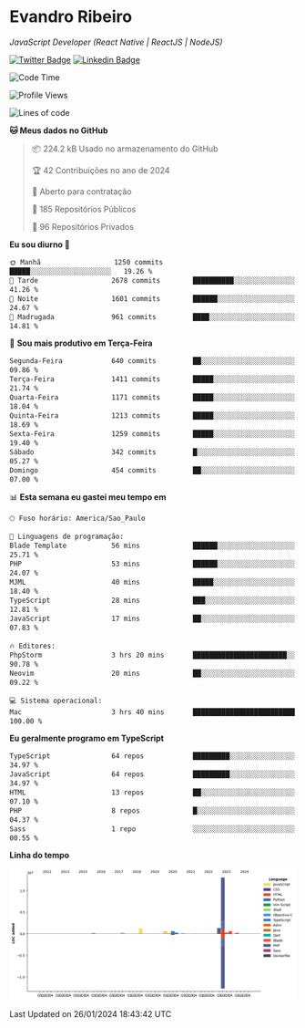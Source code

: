 # Evandro **Ribeiro**

*JavaScript Developer (React Native | ReactJS | NodeJS)*

[![Twitter Badge](https://img.shields.io/badge/-@ribeiroevandro-201B2D?style=flat-square&labelColor=201B2D&logo=twitter&logoColor=white&link=https://twitter.com/ribeiroevandro)](https://twitter.com/ribeiroevandro) 
[![Linkedin Badge](https://img.shields.io/badge/-Evandro%20Ribeiro-201B2D?style=flat-square&logo=Linkedin&logoColor=white&link=https://www.linkedin.com/in/ribeiroevandro)](https://www.linkedin.com/in/ribeiroevandro) 


<!--START_SECTION:waka-->
![Code Time](http://img.shields.io/badge/Code%20Time-3%2C655%20hrs%2047%20mins-blue)

![Profile Views](http://img.shields.io/badge/Visualizac%C3%B5es%20do%20perfil-24-blue)

![Lines of code](https://img.shields.io/badge/Desde%20o%20Hello%20World%20eu%20escrevi-18.6%20million%20linhas%20de%20c%C3%B3digo-blue)

**🐱 Meus dados no GitHub** 

> 📦 224.2 kB Usado no armazenamento do GitHub 
 > 
> 🏆 42 Contribuições no ano de 2024
 > 
> 💼 Aberto para contratação
 > 
> 📜 185 Repositórios Públicos 
 > 
> 🔑 96 Repositórios Privados 
 > 
**Eu sou diurno 🐤** 

```text
🌞 Manhã                  1250 commits        █████░░░░░░░░░░░░░░░░░░░░   19.26 % 
🌆 Tarde                  2678 commits        ██████████░░░░░░░░░░░░░░░   41.26 % 
🌃 Noite                  1601 commits        ██████░░░░░░░░░░░░░░░░░░░   24.67 % 
🌙 Madrugada              961 commits         ████░░░░░░░░░░░░░░░░░░░░░   14.81 % 
```
📅 **Sou mais produtivo em Terça-Feira** 

```text
Segunda-Feira            640 commits         ██░░░░░░░░░░░░░░░░░░░░░░░   09.86 % 
Terça-Feira              1411 commits        █████░░░░░░░░░░░░░░░░░░░░   21.74 % 
Quarta-Feira             1171 commits        █████░░░░░░░░░░░░░░░░░░░░   18.04 % 
Quinta-Feira             1213 commits        █████░░░░░░░░░░░░░░░░░░░░   18.69 % 
Sexta-Feira              1259 commits        █████░░░░░░░░░░░░░░░░░░░░   19.40 % 
Sábado                   342 commits         █░░░░░░░░░░░░░░░░░░░░░░░░   05.27 % 
Domingo                  454 commits         ██░░░░░░░░░░░░░░░░░░░░░░░   07.00 % 
```


📊 **Esta semana eu gastei meu tempo em** 

```text
🕑︎ Fuso horário: America/Sao_Paulo

💬 Linguagens de programação: 
Blade Template           56 mins             ██████░░░░░░░░░░░░░░░░░░░   25.71 % 
PHP                      53 mins             ██████░░░░░░░░░░░░░░░░░░░   24.07 % 
MJML                     40 mins             █████░░░░░░░░░░░░░░░░░░░░   18.40 % 
TypeScript               28 mins             ███░░░░░░░░░░░░░░░░░░░░░░   12.81 % 
JavaScript               17 mins             ██░░░░░░░░░░░░░░░░░░░░░░░   07.83 % 

🔥 Editores: 
PhpStorm                 3 hrs 20 mins       ███████████████████████░░   90.78 % 
Neovim                   20 mins             ██░░░░░░░░░░░░░░░░░░░░░░░   09.22 % 

💻 Sistema operacional: 
Mac                      3 hrs 40 mins       █████████████████████████   100.00 % 
```

**Eu geralmente programo em TypeScript** 

```text
TypeScript               64 repos            █████████░░░░░░░░░░░░░░░░   34.97 % 
JavaScript               64 repos            █████████░░░░░░░░░░░░░░░░   34.97 % 
HTML                     13 repos            ██░░░░░░░░░░░░░░░░░░░░░░░   07.10 % 
PHP                      8 repos             █░░░░░░░░░░░░░░░░░░░░░░░░   04.37 % 
Sass                     1 repo              ░░░░░░░░░░░░░░░░░░░░░░░░░   00.55 % 
```



**Linha do tempo**

![Lines of Code chart](https://raw.githubusercontent.com/ribeiroevandro/ribeiroevandro/main/assets/bar_graph.png)


 Last Updated on 26/01/2024 18:43:42 UTC
<!--END_SECTION:waka-->
